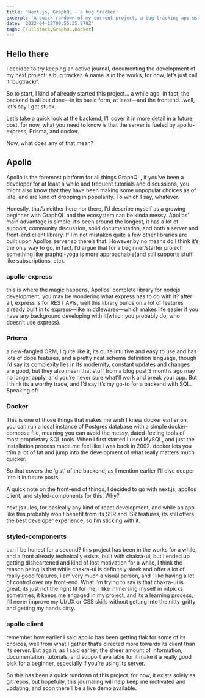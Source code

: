 ```yaml
---
title: 'Next.js, GraphQL - a bug tracker'
excerpt: 'A quick rundown of my current project, a bug tracking app using graphql'
date: '2022-04-12T09:55:35.878Z'
tags: [Fullstack,GraphQL,Docker]
---
```


## Hello there

I decided to try keeping an active journal, documenting the development of my next project: a bug tracker. A name is in the works, for now, let’s just call it ‘bugtrackr’.

So to start, I kind of already started this project... a while ago, in fact, the backend is all but done—in its basic form, at least—and the frontend...well, let’s say I got stuck.

Let’s take a quick look at the backend, I’ll cover it in more detail in a future post, for now, what you need to know is that the server is fueled by apollo-express, Prisma, and docker.

Now, what does any of that mean?

## Apollo

Apollo is the foremost platform for all things GraphQL, if you’ve been a developer for at least a while and frequent tutorials and discussions, you might also know that they have been making some unpopular choices as of late, and are kind of dropping in popularity. To which I say, whatever.

Honestly, that’s neither here nor there, I’d describe myself as a growing beginner with GraphQL and the ecosystem can be kinda messy. Apollos’ main advantage is simple: it’s been around the longest, it has a lot of support, community discussion, solid documentation, and both a server and front-end client library. If I’m not mistaken quite a few other libraries are built upon Apollos server so there’s that. However by no means do I think it’s the only way to go, in fact, I’d argue that for a beginner/starter project something like graphql-yoga is more approachable(and still supports stuff like subscriptions, etc).

### apollo-express

this is where the magic happens, Apollos’ complete library for nodejs development, you may be wondering what express has to do with it? after all, express is for REST APIs, well this library builds on a lot of features already built in to express—like middlewares—which makes life easier if you have any background developing with it(which you probably do, who doesn’t use express).

### Prisma

a new-fangled ORM, I quite like it, its quite intuitive and easy to use and has lots of dope features, and a pretty neat schema definition language, though I’d say its complexity lies in its modernity, constant updates and changes are good, but they also mean that stuff from a blog post 3 months ago may no longer apply, and you’re never sure what’ll work and break your app. But I think its a worthy trade, and I’d say it’s my go-to for a backend with SQL. Speaking of:

### Docker

This is one of those things that makes me wish I knew docker earlier on, you can run a local instance of Postgres database with a simple docker-compose file, meaning you can avoid the messy, dated-feeling tools of most proprietary SQL tools. When I first started I used MySQL, and just the installation process made me feel like I was back in 2002. docker lets you trim a lot of fat and jump into the development of what really matters much quicker.

So that covers the ‘gist’ of the backend, as I mention earlier I’ll dive deeper into it in future posts.

A quick note on the front-end of things, I decided to go with next.js, apollos client, and styled-components for this. Why?

next.js rules, for basically any kind of react development, and while an app like this probably won’t benefit from its SSR and ISR features, its still offers the best developer experience, so I’m sticking with it.

### styled-components

can I be honest for a second? this project has been in the works for a while, and a front already technically exists, built with chakra-ui, but I ended up getting disheartened and kind of lost motivation for a while, I think the reason being is that while chakra-ui is definitely sleek and offer a lot of really good features, I am very much a visual person, and I like having a lot of control over my front-end. What I’m trying to say is that chakra-ui is great, its just not the right fit for me, I like immersing myself in nitpicks sometimes, it keeps me engaged in my project, and its a learning process, I’ll never improve my UI/UX or CSS skills without getting into the nitty-gritty and getting my hands dirty.

### apollo client

remember how earlier I said apollo has been getting flak for some of its choices, well from what I gather that’s directed more towards its client than its server. But again, as I said earlier, the sheer amount of information, documentation, tutorials, and support available for it make it a really good pick for a beginner, especially if you’re using its server.

So this has been a quick rundown of this project. for now, it exists solely as git repos, but hopefully, this journaling will help keep me motivated and updating, and soon there’ll be a live demo available.
